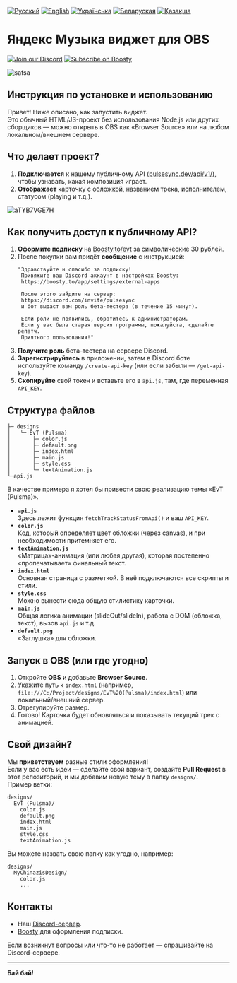 [![Русский](https://img.shields.io/badge/Русский-white?style=for-the-badge)](https://github.com/Maks1mio/Yandex-Music-Widget-for-OBS)
[![English](https://img.shields.io/badge/English-white?style=for-the-badge)](https://github.com/Maks1mio/Yandex-Music-Widget-for-OBS/blob/main/other/en.md)
[![Українська](https://img.shields.io/badge/Українська-white?style=for-the-badge)](https://github.com/Maks1mio/Yandex-Music-Widget-for-OBS/blob/main/other/ua.md)
[![Беларуская](https://img.shields.io/badge/Беларуская-white?style=for-the-badge)](https://github.com/Maks1mio/Yandex-Music-Widget-for-OBS/blob/main/other/by.md)
[![Қазақша](https://img.shields.io/badge/Қазақша-white?style=for-the-badge)](https://github.com/Maks1mio/Yandex-Music-Widget-for-OBS/blob/main/other/kz.md)

# Яндекс Музыка виджет для OBS
[![Join our Discord](https://img.shields.io/discord/1227552882744754267?label=Discord&logo=discord&logoColor=white&style=for-the-badge)](https://discord.com/invite/pulsesync)
[![Subscribe on Boosty](https://img.shields.io/badge/Boosty-Subscribe-orange?style=for-the-badge)](https://boosty.to/evt)

![safsa](https://repository-images.githubusercontent.com/915801533/829d6f0f-0207-4eda-b064-a3362d28ad2c)

## Инструкция по установке и использованию

Привет! Ниже описано, как запустить виджет.  
Это обычный HTML/JS-проект без использования Node.js или других сборщиков — можно открыть в OBS как «Browser Source» или на любом локальном/внешнем сервере.

## Что делает проект?

1. **Подключается** к нашему публичному API ([pulsesync.dev/api/v1/](https://ru-node-1.pulsesync.dev/api/v1/)), чтобы узнавать, какая композиция играет.  
2. **Отображает** карточку с обложкой, названием трека, исполнителем, статусом (playing и т.д.).  

![aTYB7VGE7H](https://github.com/user-attachments/assets/2e5a33ed-5e43-41d0-82e8-19b96067b79b)

## Как получить доступ к публичному API?

1. **Оформите подписку** на [Boosty.to/evt](https://boosty.to/evt) за символические 30 рублей.  
2. После покупки вам придёт **сообщение** с инструкцией:  
   ```text
   "Здравствуйте и спасибо за подписку!
    Привяжите ваш Discord аккаунт в настройках Boosty:
    https://boosty.to/app/settings/external-apps
    
    После этого зайдите на сервер:
    https://discord.com/invite/pulsesync
    и бот выдаст вам роль бета-тестера (в течение 15 минут).
    
    Если роли не появились, обратитесь к администраторам.
    Если у вас была старая версия программы, пожалуйста, сделайте репатч.
    Приятного пользования!"
   ```
3. **Получите роль** бета-тестера на сервере Discord.
4. **Зарегистрируйтесь** в приложении, затем в Discord боте используйте команду `/create-api-key` (или если забыли — `/get-api-key`).
5. **Скопируйте** свой токен и вставьте его в `api.js`, там, где переменная `API_KEY`.

## Структура файлов

```
├─ designs
│   └─ EvT (Pulsma)
│       ├─ color.js
│       ├─ default.png
│       ├─ index.html
│       ├─ main.js
│       ├─ style.css
│       └─ textAnimation.js
└─api.js
```

В качестве примера я хотел бы привести свою реализацию темы «EvT (Pulsma)».

- **`api.js`**  
  Здесь лежит функция `fetchTrackStatusFromApi()` и ваш `API_KEY`.  
- **`color.js`**  
  Код, который определяет цвет обложки (через canvas), и при необходимости притемняет его.  
- **`textAnimation.js`**  
  «Матрица»-анимация (или любая другая), которая постепенно «пропечатывает» финальный текст.  
- **`index.html`**  
  Основная страница с разметкой. В неё подключаются все скрипты и стили.  
- **`style.css`**  
  Можно вынести сюда общую стилистику карточки.  
- **`main.js`**  
  Общая логика анимации (slideOut/slideIn), работа с DOM (обложка, текст), вызов `api.js` и т.д.  
- **`default.png`**  
  «Заглушка» для обложки.

## Запуск в OBS (или где угодно)

1. Откройте **OBS** и добавьте **Browser Source**.  
2. Укажите путь к `index.html` (например, `file:///C:/Project/designs/EvT%20(Pulsma)/index.html`) или локальный/внешний сервер.  
3. Отрегулируйте размер.  
4. Готово! Карточка будет обновляться и показывать текущий трек с анимацией.

## Свой дизайн?

Мы **приветствуем** разные стили оформления!  
Если у вас есть идеи — сделайте свой вариант, создайте **Pull Request** в этот репозиторий, и мы добавим новую тему в папку `designs/`.  
Пример ветки:  
```
designs/
  EvT (Pulsma)/
    color.js
    default.png
    index.html
    main.js
    style.css
    textAnimation.js
```
Вы можете назвать свою папку как угодно, например:  
```
designs/
  MyChinazisDesign/
    color.js
    ...
```

## Контакты

- Наш [Discord-сервер](https://discord.com/invite/pulsesync).  
- [Boosty](https://boosty.to/evt) для оформления подписки.  

Если возникнут вопросы или что-то не работает — спрашивайте на Discord-сервере.

---
**Бай бай!**
